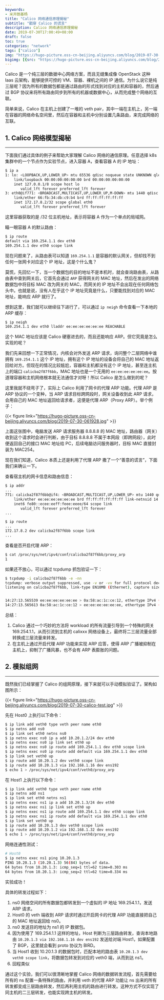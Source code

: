 ```yaml
---
keywords:
- 米开朗基杨
title: "Calico 网络通信原理揭秘"
subtitle: "戳穿 Calico 的谎言"
description: Calico 网络通信原理揭秘
date: 2019-07-30T17:00:49+08:00
draft: false
toc: true
categories: "network"
tags: ["calico"]
img: "https://hugo-picture.oss-cn-beijing.aliyuncs.com/blog/2019-07-30-dockercalico.jpg"
bigimg: [{src: "https://hugo-picture.oss-cn-beijing.aliyuncs.com/blog/2019-04-27-080627.jpg"}]
---
```


Calico 是一个纯三层的数据中心网络方案，而且无缝集成像 OpenStack 这种 Iaas 云架构，能够提供可控的 VM、容器、裸机之间的 IP 通信。为什么说它是纯三层呢？因为所有的数据包都是通过路由的形式找到对应的主机和容器的，然后通过 BGP 协议来将所有路由同步到所有的机器或数据中心，从而完成整个网络的互联。

简单来说，Calico 在主机上创建了一堆的 veth pair，其中一端在主机上，另一端在容器的网络命名空间里，然后在容器和主机中分别设置几条路由，来完成网络的互联。

## <span id="inline-toc">1.</span> Calico 网络模型揭秘

----

下面我们通过具体的例子来帮助大家理解 Calico 网络的通信原理。任意选择 k8s 集群中的一个节点作为实验节点，进入容器 A，查看容器 A 的 IP 地址：

```bash
$ ip a
1: lo: <LOOPBACK,UP,LOWER_UP> mtu 65536 qdisc noqueue state UNKNOWN qlen 1000
    link/loopback 00:00:00:00:00:00 brd 00:00:00:00:00:00
    inet 127.0.0.1/8 scope host lo
       valid_lft forever preferred_lft forever
3: eth0@if771: <BROADCAST,MULTICAST,UP,LOWER_UP,M-DOWN> mtu 1440 qdisc noqueue state UP
    link/ether 66:fb:34:db:c9:b4 brd ff:ff:ff:ff:ff:ff
    inet 172.17.8.2/32 scope global eth0
       valid_lft forever preferred_lft forever
```

这里容器获取的是 /32 位主机地址，表示将容器 A 作为一个单点的局域网。

瞄一眼容器 A 的默认路由：

```bash
$ ip route
default via 169.254.1.1 dev eth0
169.254.1.1 dev eth0 scope link
```

现在问题来了，从路由表可以知道 `169.254.1.1` 是容器的默认网关，但却找不到任何一张网卡对应这个 IP 地址，这是个什么鬼？

莫慌，先回忆一下，当一个数据包的目的地址不是本机时，就会查询路由表，从路由表中查到网关后，它首先会通过 `ARP` 获得网关的 MAC 地址，然后在发出的网络数据包中将目标 MAC 改为网关的 MAC，而网关的 IP 地址不会出现在任何网络包头中。也就是说，没有人在乎这个 IP 地址究竟是什么，只要能找到对应的 MAC 地址，能响应 ARP 就行了。

想到这里，我们就可以继续往下进行了，可以通过 `ip neigh` 命令查看一下本地的 ARP 缓存：

```bash
$ ip neigh
169.254.1.1 dev eth0 lladdr ee:ee:ee:ee:ee:ee REACHABLE
```

这个 MAC 地址应该是 Calico 硬塞进去的，而且还能响应 ARP。但它究竟是怎么实现的呢？

我们先来回想一下正常情况，内核会对外发送 ARP 请求，询问整个二层网络中谁拥有 `169.254.1.1` 这个 IP 地址，拥有这个 IP 地址的设备会将自己的 MAC
地址返回给对方。但现在的情况比较尴尬，容器和主机都没有这个 IP 地址，甚至连主机上的端口 `calicba2f87f6bb`，MAC 地址也是一个无用的 `ee:ee:ee:ee:ee:ee`。按道理容器和主机网络根本就无法通信才对呀！所以 Calico 是怎么做到的呢？

这里我就不绕弯子了，实际上 Calico 利用了网卡的代理 ARP 功能。代理 ARP 是 ARP 协议的一个变种，当 ARP 请求目标跨网段时，网关设备收到此 ARP 请求，会用自己的 MAC 地址返回给请求者，这便是代理 ARP（Proxy ARP）。举个例子：

{{< figure link="https://hugo-picture.oss-cn-beijing.aliyuncs.com/blog/2019-07-30-061928.jpg" >}}

上面这张图中，电脑发送 ARP 请求服务器 8.8.8.8 的 MAC 地址，路由器（网关）收到这个请求时会进行判断，由于目标 8.8.8.8 不属于本网段（即跨网段），此时便返回自己的接口 MAC 地址给 PC，后续电脑访问服务器时，目标 MAC 直接封装为 MAC254。

现在我们知道，Calico 本质上还是利用了代理 ARP 撒了一个“善意的谎言”，下面我们来确认一下。

查看宿主机的网卡信息和路由信息：

```bash
$ ip addr
...
771: calicba2f87f6bb@if4: <BROADCAST,MULTICAST,UP,LOWER_UP> mtu 1440 qdisc noqueue state UP group default
    link/ether ee:ee:ee:ee:ee:ee brd ff:ff:ff:ff:ff:ff link-netnsid 14
    inet6 fe80::ecee:eeff:feee:eeee/64 scope link
       valid_lft forever preferred_lft forever
...

$ ip route 
...
172.17.8.2 dev calicba2f87f6bb scope link
...
```

查看是否开启代理 ARP：

```bash
$ cat /proc/sys/net/ipv4/conf/calicba2f87f6bb/proxy_arp
1
```

如果还不放心，可以通过 tcpdump 抓包验证一下：

```bash
$ tcpdump -i calicba2f87f6bb -e -nn
tcpdump: verbose output suppressed, use -v or -vv for full protocol decode
listening on calicba2f87f6bb, link-type EN10MB (Ethernet), capture size 262144 bytes


14:27:13.565539 ee:ee:ee:ee:ee:ee > 0a:58:ac:1c:ce:12, ethertype IPv4 (0x0800), length 4191: 10.96.0.1.443 > 172.17.8.2.36180: Flags [P.], seq 403862039:403866164, ack 2023703985, win 990, options [nop,nop,TS val 331780572 ecr 603755526], length 4125
14:27:13.565613 0a:58:ac:1c:ce:12 > ee:ee:ee:ee:ee:ee, ethertype IPv4 (0x0800), length 66: 172.17.8.2.36180 > 10.96.0.1.443: Flags [.], ack 4125, win 2465, options [nop,nop,TS val 603758497 ecr 331780572], length 0
```

总结：

1. Calico 通过一个巧妙的方法将 workload 的所有流量引导到一个特殊的网关 169.254.1.1，从而引流到主机的 calixxx 网络设备上，最终将二三层流量全部转换成三层流量来转发。
2. 在主机上通过开启代理 ARP 功能来实现 ARP 应答，使得 ARP 广播被抑制在主机上，抑制了广播风暴，也不会有 ARP 表膨胀的问题。

## <span id="inline-toc">2.</span> 模拟组网

----

既然我们已经掌握了 Calico 的组网原理，接下来就可以手动模拟验证了。架构如图所示：

{{< figure link="https://hugo-picture.oss-cn-beijing.aliyuncs.com/blog/2019-07-30-calico-test.jpg" >}}

先在 Host0 上执行以下命令：

```bash
$ ip link add veth0 type veth peer name eth0
$ ip netns add ns0
$ ip link set eth0 netns ns0
$ ip netns exec ns0 ip a add 10.20.1.2/24 dev eth0
$ ip netns exec ns0 ip link set eth0 up
$ ip netns exec ns0 ip route add 169.254.1.1 dev eth0 scope link
$ ip netns exec ns0 ip route add default via 169.254.1.1 dev eth0
$ ip link set veth0 up
$ ip route add 10.20.1.2 dev veth0 scope link
$ ip route add 10.20.1.3 via 192.168.1.16 dev ens192
$ echo 1 > /proc/sys/net/ipv4/conf/veth0/proxy_arp
```

在 Host1 上执行以下命令：

```bash
$ ip link add veth0 type veth peer name eth0
$ ip netns add ns1
$ ip link set eth0 netns ns1
$ ip netns exec ns1 ip a add 10.20.1.3/24 dev eth0
$ ip netns exec ns1 ip link set eth0 up
$ ip netns exec ns1 ip route add 169.254.1.1 dev eth0 scope link
$ ip netns exec ns1 ip route add default via 169.254.1.1 dev eth0
$ ip link set veth0 up
$ ip route add 10.20.1.3 dev veth0 scope link
$ ip route add 10.20.1.2 via 192.168.1.32 dev ens192
$ echo 1 > /proc/sys/net/ipv4/conf/veth0/proxy_arp
```

网络连通性测试：

```bash
# Host0
$ ip netns exec ns1 ping 10.20.1.3
PING 10.20.1.3 (10.20.1.3) 56(84) bytes of data.
64 bytes from 10.20.1.3: icmp_seq=1 ttl=62 time=0.303 ms
64 bytes from 10.20.1.3: icmp_seq=2 ttl=62 time=0.334 ms
```

实验成功！

具体的转发过程如下：

1. ns0 网络空间的所有数据包都转发到一个虚拟的 IP 地址 169.254.1.1，发送 ARP 请求。
2. Host0 的 veth 端收到 ARP 请求时通过开启网卡的代理 ARP 功能直接把自己的 MAC 地址返回给 ns0。
3. ns0 发送目的地址为 ns1 的 IP 数据包。
4. 因为使用了 169.254.1.1 这样的地址，Host 判断为三层路由转发，查询本地路由 `10.20.1.3 via 192.168.1.16 dev ens192` 发送给对端 Host1，如果配置了 BGP，这里就会看到 proto 协议为 BIRD。
5. 当 Host1 收到 10.20.1.3 的数据包时，匹配本地的路由表 `10.20.1.3 dev veth0 scope link`，将数据包转发到对应的 veth0 端，从而到达 ns1。
6. 回程类似

通过这个实验，我们可以很清晰地掌握 Calico 网络的数据转发流程，首先需要给所有的 ns 配置一条特殊的路由，并利用 veth 的代理 ARP 功能让 ns 出来的所有转发都变成三层路由转发，然后再利用主机的路由进行转发。这种方式不仅实现了同主机的二三层转发，也能实现跨主机的转发。
